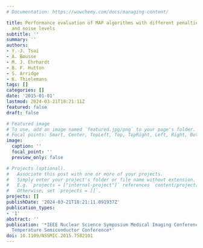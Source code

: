 ```yaml
---
# Documentation: https://wowchemy.com/docs/managing-content/

title: Performance evaluation of MAP algorithms with different penalties, object geometries
  and noise levels
subtitle: ''
summary: ''
authors:
- Y.-J. Tsai
- A. Bousse
- M. J. Ehrhardt
- B. F. Hutton
- S. Arridge
- K. Thielemans
tags: []
categories: []
date: '2015-01-01'
lastmod: 2024-03-21T18:21:11Z
featured: false
draft: false

# Featured image
# To use, add an image named `featured.jpg/png` to your page's folder.
# Focal points: Smart, Center, TopLeft, Top, TopRight, Left, Right, BottomLeft, Bottom, BottomRight.
image:
  caption: ''
  focal_point: ''
  preview_only: false

# Projects (optional).
#   Associate this post with one or more of your projects.
#   Simply enter your project's folder or file name without extension.
#   E.g. `projects = ["internal-project"]` references `content/project/deep-learning/index.md`.
#   Otherwise, set `projects = []`.
projects: []
publishDate: '2024-03-21T18:21:11.091937Z'
publication_types:
- '1'
abstract: ''
publication: '*IEEE Nuclear Science Symposium Medical Imaging Conference and Room
  Temperature Semiconductor Conference*'
doi: 10.1109/NSSMIC.2015.7582101
---
```

